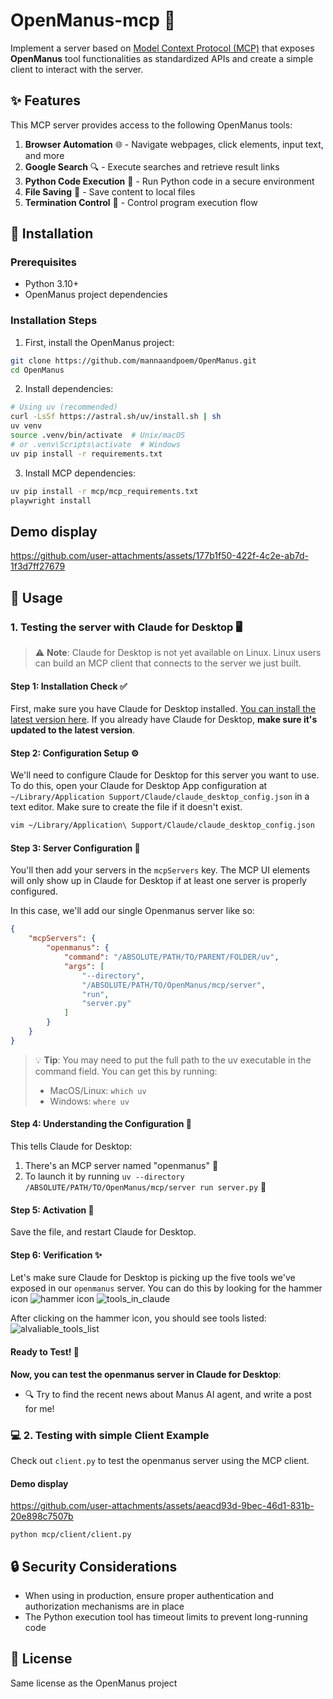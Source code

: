 # OpenManus-mcp 🤖

Implement a server based on [Model Context Protocol (MCP)](https://modelcontextprotocol.io/) that exposes **OpenManus** tool functionalities as standardized APIs and create a simple client to interact with the server.

## ✨ Features

This MCP server provides access to the following OpenManus tools:

1. **Browser Automation** 🌐 - Navigate webpages, click elements, input text, and more
2. **Google Search** 🔍 - Execute searches and retrieve result links
3. **Python Code Execution** 🐍 - Run Python code in a secure environment
4. **File Saving** 💾 - Save content to local files
5. **Termination Control** 🛑 - Control program execution flow

## 🚀 Installation

### Prerequisites

- Python 3.10+
- OpenManus project dependencies

### Installation Steps

1. First, install the OpenManus project:

```bash
git clone https://github.com/mannaandpoem/OpenManus.git
cd OpenManus
```

2. Install dependencies:

```bash
# Using uv (recommended)
curl -LsSf https://astral.sh/uv/install.sh | sh
uv venv
source .venv/bin/activate  # Unix/macOS
# or .venv\Scripts\activate  # Windows
uv pip install -r requirements.txt
```

3. Install MCP dependencies:

```bash
uv pip install -r mcp/mcp_requirements.txt
playwright install
```

## Demo display
https://github.com/user-attachments/assets/177b1f50-422f-4c2e-ab7d-1f3d7ff27679

## 📖 Usage

### 1. Testing the server with Claude for Desktop 🖥️

> ⚠️ **Note**: Claude for Desktop is not yet available on Linux. Linux users can build an MCP client that connects to the server we just built.

#### Step 1: Installation Check ✅
First, make sure you have Claude for Desktop installed. [You can install the latest version here](https://claude.ai/download). If you already have Claude for Desktop, **make sure it's updated to the latest version**.

#### Step 2: Configuration Setup ⚙️
We'll need to configure Claude for Desktop for this server you want to use. To do this, open your Claude for Desktop App configuration at `~/Library/Application Support/Claude/claude_desktop_config.json` in a text editor. Make sure to create the file if it doesn't exist.

```bash
vim ~/Library/Application\ Support/Claude/claude_desktop_config.json
```

#### Step 3: Server Configuration 🔧
You'll then add your servers in the `mcpServers` key. The MCP UI elements will only show up in Claude for Desktop if at least one server is properly configured.

In this case, we'll add our single Openmanus server like so:
```json
{
    "mcpServers": {
        "openmanus": {
            "command": "/ABSOLUTE/PATH/TO/PARENT/FOLDER/uv",
            "args": [
                "--directory",
                "/ABSOLUTE/PATH/TO/OpenManus/mcp/server",
                "run",
                "server.py"
            ]
        }
    }
}
```

> 💡 **Tip**: You may need to put the full path to the uv executable in the command field. You can get this by running:
> - MacOS/Linux: `which uv`
> - Windows: `where uv`

#### Step 4: Understanding the Configuration 📝
This tells Claude for Desktop:
1. There's an MCP server named "openmanus" 🔌
2. To launch it by running `uv --directory /ABSOLUTE/PATH/TO/OpenManus/mcp/server run server.py` 🚀

#### Step 5: Activation 🔄
Save the file, and restart Claude for Desktop.

#### Step 6: Verification ✨
Let's make sure Claude for Desktop is picking up the five tools we've exposed in our `openmanus` server. You can do this by looking for the hammer icon ![hammer icon](./assets/claude-desktop-mcp-hammer-icon.svg)
![tools_in_claude](./assets/1.jpg)

After clicking on the hammer icon, you should see tools listed:
![alvaliable_tools_list](./assets/2.png)

#### Ready to Test! 🎉
**Now, you can test the openmanus server in Claude for Desktop**:
* 🔍 Try to find the recent news about Manus AI agent, and write a post for me!



### 💻 2. Testing with simple Client Example

Check out `client.py` to test the openmanus server using the MCP client.

#### Demo display
https://github.com/user-attachments/assets/aeacd93d-9bec-46d1-831b-20e898c7507b
```
python mcp/client/client.py
```


## 🔒 Security Considerations

- When using in production, ensure proper authentication and authorization mechanisms are in place
- The Python execution tool has timeout limits to prevent long-running code

## 📄 License

Same license as the OpenManus project
